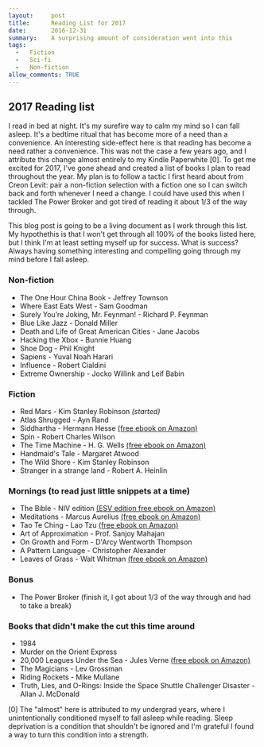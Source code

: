 ```yaml
---
layout:     post
title:      Reading List for 2017
date:       2016-12-31
summary:    A surprising amount of consideration went into this
tags: 
  -   Fiction
  -   Sci-fi
  -   Non-fiction
allow_comments: TRUE
---
```


##  2017 Reading list

I read in bed at night. It's my surefire way to calm my mind so I can fall asleep. It's a bedtime ritual that has become more of a need than a convenience. An interesting side-effect here is that reading has become a need rather a convenience. This was not the case a few years ago, and I attribute this change almost entirely to my Kindle Paperwhite [0]. To get me excited for 2017, I've gone ahead and created a list of books I plan to read throughout the year. My plan is to follow a tactic I first heard about from Creon Levit: pair a non-fiction selection with a fiction one so I can switch back and forth whenever I need a change. I could have used this when I tackled The Power Broker and got tired of reading it about 1/3 of the way through. 

This blog post is going to be a living document as I work through this list. My hypothethis is that I won't get through all 100% of the books listed here, but I think I'm at least setting myself up for success. What is success? Always having something interesting and compelling going through my mind before I fall asleep. 

### Non-fiction

* The One Hour China Book - Jeffrey Townson
* Where East Eats West - Sam Goodman
* Surely You’re Joking, Mr. Feynman! - Richard P. Feynman
* Blue Like Jazz - Donald Miller
* Death and Life of Great American Cities - Jane Jacobs
* Hacking the Xbox - Bunnie Huang
* Shoe Dog - Phil Knight
* Sapiens - Yuval Noah Harari
* Influence - Robert Cialdini
* Extreme Ownership - Jocko Willink and Leif Babin


### Fiction

* Red Mars - Kim Stanley Robinson <em>(started)</em>
* Atlas Shrugged - Ayn Rand
* Siddhartha - Hermann Hesse [(free ebook on Amazon)](https://www.amazon.com/Siddhartha-Biographical-Afterword-Hermann-Hesse-ebook/dp/B000FC21PA/ref=sr_1_1?s=books&ie=UTF8&qid=1483326516&sr=1-1&keywords=siddartha+hesse+herman)
* Spin - Robert Charles Wilson
* The Time Machine - H. G. Wells [(free ebook on Amazon)](https://www.amazon.com/Time-Machine-Enriched-Classics-ebook/dp/B004XVQ73G/ref=sr_1_1?s=books&ie=UTF8&qid=1483326494&sr=1-1&keywords=the+time+machine)
* Handmaid's Tale - Margaret Atwood
* The Wild Shore - Kim Stanley Robinson
* Stranger in a strange land - Robert A. Heinlin

### Mornings (to read just little snippets at a time)

* The Bible - NIV edition [(ESV edition free ebook on Amazon)](https://www.amazon.com/Bible-English-Standard-Version-Cross-References-ebook/dp/B001EOCFU4/ref=sr_1_5?s=books&ie=UTF8&qid=1483326084&sr=1-5&keywords=bible+niv)
* Meditations - Marcus Aurelius [(free ebook on Amazon)](https://www.amazon.com/Meditations-Marcus-Aurelius-ebook/dp/B0082XJGRK/ref=sr_1_2?s=books&ie=UTF8&qid=1483326133&sr=1-2&keywords=meditations+marcus+aurelius)
* Tao Te Ching - Lao Tzu [(free ebook on Amazon)](https://www.amazon.com/T%C3%82O-TEH-KING-TAO-CHING-ebook/dp/B01DTX85ZQ/ref=sr_1_12?s=books&ie=UTF8&qid=1483326204&sr=1-12&keywords=tao+te+ching)
* Art of Approximation - Prof. Sanjoy Mahajan
* On Growth and Form - D'Arcy Wentworth Thompson
* A Pattern Language - Christopher Alexander
* Leaves of Grass - Walt Whitman [(free ebook on Amazon)](https://www.amazon.com/Leaves-Grass-Walt-Whitman-ebook/dp/B004TOZV48/ref=sr_1_1?s=books&ie=UTF8&qid=1483326029&sr=1-1&keywords=leaves+of+grass)

### Bonus

* The Power Broker (finish it, I got about 1/3 of the way through and had to take a break)

### Books that didn't make the cut this time around
* 1984
* Murder on the Orient Express
* 20,000 Leagues Under the Sea - Jules Verne [(free ebook on Amazon)](https://www.amazon.com/Vingt-mille-lieues-mers-English-ebook/dp/B0084A6N3Q/ref=sr_1_1?s=books&ie=UTF8&qid=1483326774&sr=1-1&keywords=Verne+Vingt+Mille+English)
* The Magicians - Lev Grossman
* Riding Rockets -  Mike Mullane
* Truth, Lies, and O-Rings: Inside the Space Shuttle Challenger Disaster - Allan J. McDonald

[0] The "almost" here is attributed to my undergrad years, where I unintentionally conditioned myself to fall asleep while reading. Sleep deprivation is a condition that shouldn't be ignored and I'm grateful I found a way to turn this condition into a strength. 